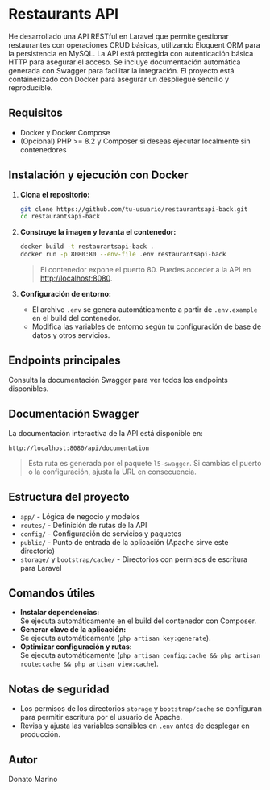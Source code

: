 # Restaurants API

He desarrollado una API RESTful en Laravel que permite gestionar restaurantes con operaciones CRUD básicas, utilizando Eloquent ORM para la persistencia en MySQL.
La API está protegida con autenticación básica HTTP para asegurar el acceso.
Se incluye documentación automática generada con Swagger para facilitar la integración.
El proyecto está containerizado con Docker para asegurar un despliegue sencillo y reproducible.

## Requisitos

- Docker y Docker Compose
- (Opcional) PHP >= 8.2 y Composer si deseas ejecutar localmente sin contenedores

## Instalación y ejecución con Docker

1. **Clona el repositorio:**
   ```bash
   git clone https://github.com/tu-usuario/restaurantsapi-back.git
   cd restaurantsapi-back
   ```

2. **Construye la imagen y levanta el contenedor:**
   ```bash
   docker build -t restaurantsapi-back .
   docker run -p 8080:80 --env-file .env restaurantsapi-back
   ```
   > El contenedor expone el puerto 80. Puedes acceder a la API en [http://localhost:8080](http://localhost:8080).

3. **Configuración de entorno:**
   - El archivo `.env` se genera automáticamente a partir de `.env.example` en el build del contenedor.
   - Modifica las variables de entorno según tu configuración de base de datos y otros servicios.

## Endpoints principales

Consulta la documentación Swagger para ver todos los endpoints disponibles.

## Documentación Swagger

La documentación interactiva de la API está disponible en:

```
http://localhost:8080/api/documentation
```

> Esta ruta es generada por el paquete `l5-swagger`. Si cambias el puerto o la configuración, ajusta la URL en consecuencia.

## Estructura del proyecto

- `app/` - Lógica de negocio y modelos
- `routes/` - Definición de rutas de la API
- `config/` - Configuración de servicios y paquetes
- `public/` - Punto de entrada de la aplicación (Apache sirve este directorio)
- `storage/` y `bootstrap/cache/` - Directorios con permisos de escritura para Laravel

## Comandos útiles

- **Instalar dependencias:**  
  Se ejecuta automáticamente en el build del contenedor con Composer.
- **Generar clave de la aplicación:**  
  Se ejecuta automáticamente (`php artisan key:generate`).
- **Optimizar configuración y rutas:**  
  Se ejecuta automáticamente (`php artisan config:cache && php artisan route:cache && php artisan view:cache`).

## Notas de seguridad

- Los permisos de los directorios `storage` y `bootstrap/cache` se configuran para permitir escritura por el usuario de Apache.
- Revisa y ajusta las variables sensibles en `.env` antes de desplegar en producción.

## Autor

Donato Marino